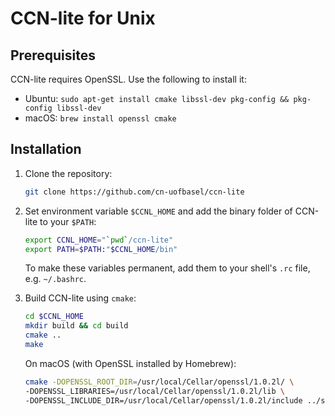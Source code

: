 # CCN-lite for Unix

## Prerequisites

CCN-lite requires OpenSSL. Use the following to install it:
* Ubuntu: `sudo apt-get install cmake libssl-dev pkg-config && pkg-config libssl-dev`
* macOS: `brew install openssl cmake`

## Installation

1.  Clone the repository:
    ```bash
    git clone https://github.com/cn-uofbasel/ccn-lite
    ```

2.  Set environment variable `$CCNL_HOME` and add the binary folder of CCN-lite to your `$PATH`:
    ```bash
    export CCNL_HOME="`pwd`/ccn-lite"
    export PATH=$PATH:"$CCNL_HOME/bin"
    ```

    To make these variables permanent, add them to your shell's `.rc` file, e.g. `~/.bashrc`.

3.  Build CCN-lite using `cmake`:
    ```bash
    cd $CCNL_HOME
    mkdir build && cd build
    cmake ..
    make
    ```
    On macOS (with OpenSSL installed by Homebrew):
    ```bash
    cmake -DOPENSSL_ROOT_DIR=/usr/local/Cellar/openssl/1.0.2l/ \
    -DOPENSSL_LIBRARIES=/usr/local/Cellar/openssl/1.0.2l/lib \
    -DOPENSSL_INCLUDE_DIR=/usr/local/Cellar/openssl/1.0.2l/include ../src
    ```
